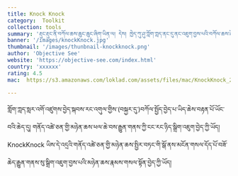 ```yaml
---
title: Knock Knock
category:  Toolkit
collection: tools
summary: 'རྡུང་རྡུང་ནི་བཀོལ་ཆས་ཆུང་ཆུང་ཞིག་ཡིན་ལ། དེས། ཁྱེད་ཀུ་ཤུ་ཀློག་ཀླད་ནང་དུ་ནང་འཇུག་བྱས་པའི་བཀོལ་ཆས་ཐོ་འགོད་བྱས་ཏེ།'
banner: '/images/knockKnock.jpg'
thumbnail: '/images/thunbnail-knockknock.png'
author: 'Objective See'
website: 'https://objective-see.com/index.html'
country: 'xxxxxx'
rating: 4.5
mac:  https://s3.amazonaws.com/loklad.com/assets/files/mac/KnockKnock_2.3.0.zip

---
```

གློག་ཀླད་སླར་འགོ་འཛུགས་བྱེད་སྐབས་རང་འགུལ་གྱིས་(བསྐྱར་དུ་)བཀོལ་སྤྱོད་བྱེད་པ་ཡིད་ཆེས་བརྟན་པོ་ཡོང་བའི་ཆེད་དུ། གནོད་འཚེ་ཅན་གྱི་མཉེན་ཆས་ཕལ་ཆེ་བས་རྒྱུན་གནས་ཀྱི་ངང་རང་ཉིད་སྒྲིག་འཇུག་བྱེད་ཀྱི་ཡོད། KnockKnock ཡིས་དེ་འདྲའི་གནོད་འཚེ་ཅན་གྱི་མཉེན་ཆས་སྤྱིར་བཏང་གི་སྒོ་ནས་མངོན་གསལ་དོད་པོ་བཟོ་ཆེད་རྒྱུན་གནས་སུ་སྒྲིག་འཇུག་བྱས་པའི་མཉེན་ཆས་རྣམས་གསལ་སྟོན་བྱེད་ཀྱི་ཡོད།